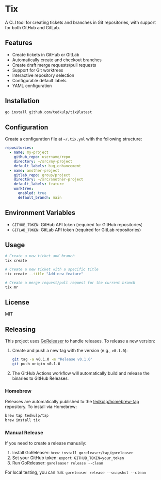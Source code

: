 # Tix

A CLI tool for creating tickets and branches in Git repositories, with support for both GitHub and GitLab.

## Features

- Create tickets in GitHub or GitLab
- Automatically create and checkout branches
- Create draft merge requests/pull requests
- Support for Git worktrees
- Interactive repository selection
- Configurable default labels
- YAML configuration

## Installation

```bash
go install github.com/tedkulp/tix@latest
```

## Configuration

Create a configuration file at `~/.tix.yml` with the following structure:

```yaml
repositories:
  - name: my-project
    github_repo: username/repo
    directory: ~/src/my-project
    default_labels: bug,enhancement
  - name: another-project
    gitlab_repo: group/project
    directory: ~/src/another-project
    default_labels: feature
    worktree:
      enabled: true
      default_branch: main
```

## Environment Variables

- `GITHUB_TOKEN`: GitHub API token (required for GitHub repositories)
- `GITLAB_TOKEN`: GitLab API token (required for GitLab repositories)

## Usage

```bash
# Create a new ticket and branch
tix create

# Create a new ticket with a specific title
tix create --title "Add new feature"

# Create a merge request/pull request for the current branch
tix mr
```

## License

MIT 

## Releasing

This project uses [GoReleaser](https://goreleaser.com/) to handle releases. To release a new version:

1. Create and push a new tag with the version (e.g., `v0.1.0`):
   ```bash
   git tag -a v0.1.0 -m "Release v0.1.0"
   git push origin v0.1.0
   ```

2. The GitHub Actions workflow will automatically build and release the binaries to GitHub Releases.

### Homebrew

Releases are automatically published to the [tedkulp/homebrew-tap](https://github.com/tedkulp/homebrew-tap) repository. To install via Homebrew:

```bash
brew tap tedkulp/tap
brew install tix
```

### Manual Release

If you need to create a release manually:

1. Install GoReleaser: `brew install goreleaser/tap/goreleaser`
2. Set your GitHub token: `export GITHUB_TOKEN=your_token`
3. Run GoReleaser: `goreleaser release --clean`

For local testing, you can run: `goreleaser release --snapshot --clean` 
